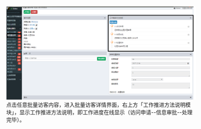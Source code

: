 ![](/assets/批量访客8.png)点击任意批量访客内容，进入批量访客详情界面，右上方「工作推进方法说明模块」，显示工作推进方法说明，即工作进度在线显示（访问申请--信息审批--处理完毕）。

